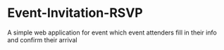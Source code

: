 # Event-Invitation-RSVP
A simple web application for event which event attenders fill in their info and confirm their arrival
